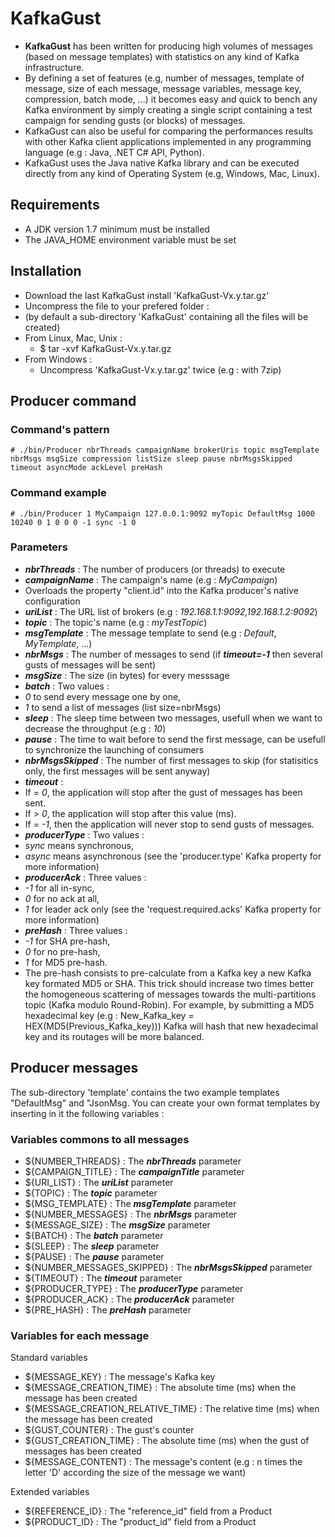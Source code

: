 # KafkaGust

* **KafkaGust** has been written for producing high volumes of messages (based on message templates) with statistics on any kind of Kafka infrastructure.
* By defining a set of features (e.g, number of messages, template of message, size of each message, message variables, message key, compression, batch mode, ...) it becomes easy and quick to bench any Kafka environment by simply creating a single script containing a test campaign for sending gusts (or blocks) of messages.
* KafkaGust can also be useful for comparing the performances results with other Kafka client applications implemented in any programming language (e.g : Java, .NET C# API, Python).
* KafkaGust uses the Java native Kafka library and can be executed directly from any kind of Operating System (e.g, Windows, Mac, Linux).

## Requirements
* A JDK version 1.7 minimum must be installed
* The JAVA_HOME environment variable must be set

## Installation
* Download the last KafkaGust install 'KafkaGust-Vx.y.tar.gz'
* Uncompress the file to your prefered folder :
 * (by default a sub-directory 'KafkaGust' containing all the files will be created)
  * From Linux, Mac, Unix :
    * $ tar -xvf KafkaGust-Vx.y.tar.gz
  * From Windows :
    * Uncompress 'KafkaGust-Vx.y.tar.gz' twice (e.g : with 7zip)

## Producer command
### Command's pattern
```
# ./bin/Producer nbrThreads campaignName brokerUris topic msgTemplate nbrMsgs msgSize compression listSize sleep pause nbrMsgsSkipped timeout asyncMode ackLevel preHash
```
### Command example
```
# ./bin/Producer 1 MyCampaign 127.0.0.1:9092 myTopic DefaultMsg 1000 10240 0 1 0 0 0 -1 sync -1 0
```

### Parameters
* ***nbrThreads*** : The number of producers (or threads) to execute
* ***campaignName*** : The campaign's name (e.g : *MyCampaign*)
 * Overloads the property "client.id" into the Kafka producer's native configuration
* ***uriList*** : The URL list of brokers (e.g : *192.168.1.1:9092,192.168.1.2:9092*)
* ***topic*** : The topic's name (e.g : *myTestTopic*)
* ***msgTemplate*** : The message template to send (e.g : *Default*, *MyTemplate*, ...)
* ***nbrMsgs*** : The number of messages to send (if ***timeout=-1*** then several gusts of messages will be sent)
* ***msgSize*** : The size (in bytes) for every messsage
* ***batch*** : Two values :
 * *0* to send every message one by one,
 * *1* to send a list of messages (list size=nbrMsgs)
* ***sleep*** : The sleep time between two messages, usefull when we want to decrease the throughput (e.g : *10*)
* ***pause*** : The time to wait before to send the first message, can be usefull to synchronize the launching of consumers
* ***nbrMsgsSkipped*** : The number of first messages to skip (for statisitics only, the first messages will be sent anyway)
* ***timeout*** :
 * If = *0*, the application will stop after the gust of messages has been sent.
 * If > *0*, the application will stop after this value (ms).
 * If = *-1*, then the application will never stop to send gusts of messages.
* ***producerType*** : Two values :
 * *sync* means synchronous,
 * *async* means asynchronous (see the 'producer.type' Kafka property for more information)
* ***producerAck*** : Three values :
 * *-1* for all in-sync,
 * *0* for no ack at all,
 * *1* for leader ack only (see the 'request.required.acks' Kafka property for more information)
* ***preHash*** : Three values :
 * *-1* for SHA pre-hash,
 * *0* for no pre-hash,
 * *1* for MD5 pre-hash.
 * The pre-hash consists to pre-calculate from a Kafka key a new Kafka key formated MD5 or SHA. This trick should increase two times better the homogeneous scattering of messages towards the multi-partitions topic (Kafka modulo Round-Robin). For example, by submitting a MD5 hexadecimal key (e.g : New_Kafka_key = HEX(MD5(Previous_Kafka_key))) Kafka will hash that new hexadecimal key and its routages will be more balanced.

## Producer messages
The sub-directory 'template' contains the two example templates "DefaultMsg" and "JsonMsg.
You can create your own format templates by inserting in it the following variables :

### Variables commons to all messages
* ${NUMBER_THREADS} : The ***nbrThreads*** parameter
* ${CAMPAIGN_TITLE} : The ***campaignTitle*** parameter
* ${URI_LIST} : The ***uriList*** parameter
* ${TOPIC} : The ***topic*** parameter
* ${MSG_TEMPLATE} : The ***msgTemplate*** parameter
* ${NUMBER_MESSAGES} : The ***nbrMsgs*** parameter
* ${MESSAGE_SIZE} : The ***msgSize*** parameter
* ${BATCH} : The ***batch*** parameter
* ${SLEEP} : The ***sleep*** parameter
* ${PAUSE} : The ***pause*** parameter
* ${NUMBER_MESSAGES_SKIPPED} : The ***nbrMsgsSkipped*** parameter
* ${TIMEOUT} : The ***timeout*** parameter
* ${PRODUCER_TYPE} : The ***producerType*** parameter
* ${PRODUCER_ACK} : The ***producerAck*** parameter
* ${PRE_HASH} : The ***preHash*** parameter

### Variables for each message
Standard variables
* ${MESSAGE_KEY} : The message's Kafka key
* ${MESSAGE_CREATION_TIME} : The absolute time (ms) when the message has been created
* ${MESSAGE_CREATION_RELATIVE_TIME} : The relative time (ms) when the message has been created
* ${GUST_COUNTER} : The gust's counter
* ${GUST_CREATION_TIME} : The absolute time (ms) when the gust of messages has been created
* ${MESSAGE_CONTENT} : The message's content (e.g : n times the letter 'D' according the size of the message we want)

Extended variables
* ${REFERENCE_ID} : The "reference_id" field from a Product
* ${PRODUCT_ID} : The "product_id" field from a Product
